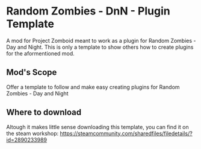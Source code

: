 # Random Zombies - DnN - Plugin Template

A mod for Project Zomboid meant to work as a plugin for Random Zombies - Day and Night.
This is only a template to show others how to create plugins for the aformentioned mod.

## Mod's Scope

Offer a template to follow and make easy creating plugins for Random Zombies - Day and Night

## Where to download

Altough it makes little sense downloading this template, you can find it on the steam workshop: https://steamcommunity.com/sharedfiles/filedetails/?id=2890233989
